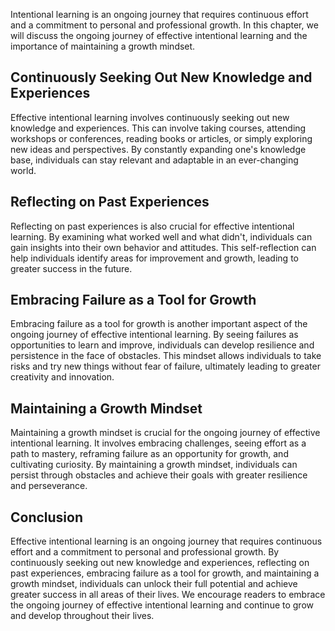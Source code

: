 
Intentional learning is an ongoing journey that requires continuous effort and a commitment to personal and professional growth. In this chapter, we will discuss the ongoing journey of effective intentional learning and the importance of maintaining a growth mindset.

Continuously Seeking Out New Knowledge and Experiences
------------------------------------------------------

Effective intentional learning involves continuously seeking out new knowledge and experiences. This can involve taking courses, attending workshops or conferences, reading books or articles, or simply exploring new ideas and perspectives. By constantly expanding one's knowledge base, individuals can stay relevant and adaptable in an ever-changing world.

Reflecting on Past Experiences
------------------------------

Reflecting on past experiences is also crucial for effective intentional learning. By examining what worked well and what didn't, individuals can gain insights into their own behavior and attitudes. This self-reflection can help individuals identify areas for improvement and growth, leading to greater success in the future.

Embracing Failure as a Tool for Growth
--------------------------------------

Embracing failure as a tool for growth is another important aspect of the ongoing journey of effective intentional learning. By seeing failures as opportunities to learn and improve, individuals can develop resilience and persistence in the face of obstacles. This mindset allows individuals to take risks and try new things without fear of failure, ultimately leading to greater creativity and innovation.

Maintaining a Growth Mindset
----------------------------

Maintaining a growth mindset is crucial for the ongoing journey of effective intentional learning. It involves embracing challenges, seeing effort as a path to mastery, reframing failure as an opportunity for growth, and cultivating curiosity. By maintaining a growth mindset, individuals can persist through obstacles and achieve their goals with greater resilience and perseverance.

Conclusion
----------

Effective intentional learning is an ongoing journey that requires continuous effort and a commitment to personal and professional growth. By continuously seeking out new knowledge and experiences, reflecting on past experiences, embracing failure as a tool for growth, and maintaining a growth mindset, individuals can unlock their full potential and achieve greater success in all areas of their lives. We encourage readers to embrace the ongoing journey of effective intentional learning and continue to grow and develop throughout their lives.
